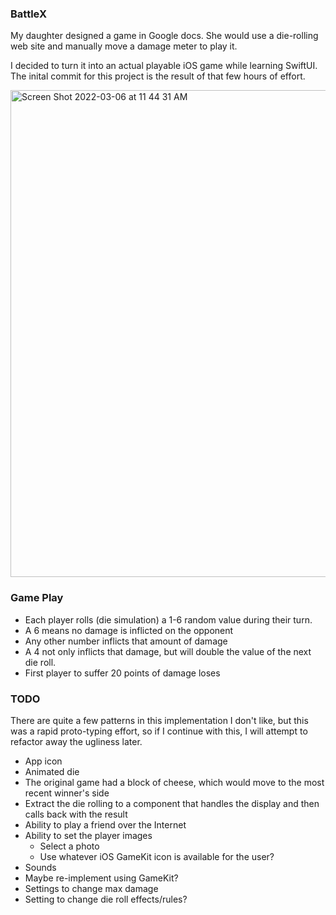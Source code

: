 ### BattleX

My daughter designed a game in Google docs. 
She would use a die-rolling web site and manually move a damage meter to play it.

I decided to turn it into an actual playable iOS game while learning SwiftUI. 
The inital commit for this project is the result of that few hours of effort.

<img width="779" alt="Screen Shot 2022-03-06 at 11 44 31 AM" src="https://user-images.githubusercontent.com/4369/156939525-7c37ae19-bbbb-478d-b9eb-172f50a53edb.png">

### Game Play
- Each player rolls (die simulation) a 1-6 random value during their turn.
- A 6 means no damage is inflicted on the opponent
- Any other number inflicts that amount of damage
- A 4 not only inflicts that damage, but will double the value of the next die roll.
- First player to suffer 20 points of damage loses  

### TODO

There are quite a few patterns in this implementation I don't like, 
but this was a rapid proto-typing effort, so if I continue with this, I will attempt to refactor away the
ugliness later.

- App icon
- Animated die
- The original game had a block of cheese, which would move to the most recent winner's side
- Extract the die rolling to a component that handles the display and then calls back with the result
- Ability to play a friend over the Internet
- Ability to set the player images
  - Select a photo
  - Use whatever iOS GameKit icon is available for the user?
- Sounds
- Maybe re-implement using GameKit?
- Settings to change max damage
- Setting to change die roll effects/rules?
